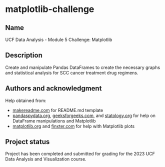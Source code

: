 # matplotlib-challenge

## Name
UCF Data Analysis - Module 5 Challenge: Matplotlib

## Description
Create and manipulate Pandas DataFrames to create the necessary graphs and statistical analysis for SCC cancer treatment drug regimens.

## Authors and acknowledgment
Help obtained from:
* [makereadme.com](https://www.makeareadme.com/) for README.md template
* [pandaspydata.org](https://pandas.pydata.org/), [geeksforgeeks.com](www.geeksforgeeks.org), and [statology.org](https://www.statology.org/) for help on DataFrame manipulations and Matplotlib
* [matplotlib.org](https://matplotlib.org/) and [finxter.com](https://blog.finxter.com/matplotlib-boxplot/) for help with Matplotlib plots

## Project status
Project has been completed and submitted for grading for the 2023 UCF Data Analysis and Visualization course.
